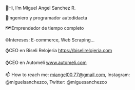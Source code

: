 👋Hi, I’m Miguel Angel Sanchez R.

🚀Ingeniero y programador autodidacta

🗺Emprendedor de tiempo completo

🌐Intereses: E-commerce, Web Scraping...

⌚CEO en Biseli Relojeria   https://biselirelojeria.com

⌚CEO en Automeli www.automeli.com

📫 How to reach me: miangel00.77@gmail.com, Instagram: @miguelsanchezco, Twitter: @miguesanchezco

<!---
malosopt/malosopt is a ✨ special ✨ repository because its `README.md` (this file) appears on your GitHub profile.
You can click the Preview link to take a look at your changes.
--->
